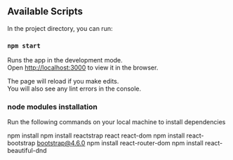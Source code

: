 ## Available Scripts

In the project directory, you can run:

### `npm start`

Runs the app in the development mode.\
Open [http://localhost:3000](http://localhost:3000) to view it in the browser.

The page will reload if you make edits.\
You will also see any lint errors in the console.

### node modules installation

Run the following commands on your local machine to install dependencies

npm install
npm install reactstrap react react-dom
npm install react-bootstrap bootstrap@4.6.0
npm install react-router-dom
npm install react-beautiful-dnd
